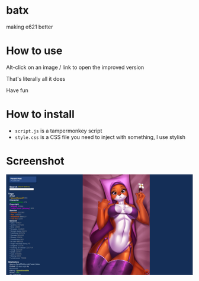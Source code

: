 # batx
making e621 better

# How to use
Alt-click on an image / link to open the improved version

That's literally all it does

Have fun

# How to install

- `script.js` is a tampermonkey script
- `style.css` is a CSS file you need to inject with something, I use stylish

# Screenshot
![screenshot](screenshot.png)
